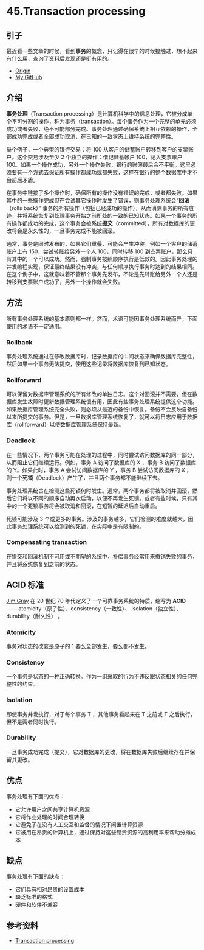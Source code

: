 # 45.Transaction processing
## 引子
最近看一些文章的时候，看到**事务**的概念，只记得在很早的时候接触过，想不起来有什么用，查询了资料后发现还是挺有用的。


- [Origin][url-origin]
- [My GitHub][url-my-github]

## 介绍
**事务处理**（Transaction processing）是计算机科学中的信息处理，它被分成单个不可分割的操作，称为事务（transaction）。每个事务作为一个完整的单元必须成功或者失败，绝不可能部分完成。事务处理通过确保系统上相互依赖的操作，全部成功完成或者全部成功取消，在已知的一致状态上维持系统的完整性。

举个例子，一个典型的银行交易：将 100 从客户的储蓄账户转移到客户的支票账户。这个交易涉及至少 2 个独立的操作：借记储蓄帐户 100，记入支票账户 100。如果一个操作成功，另外一个操作失败，银行的账簿最后会不平衡。这里必须要有一个方式去保证所有操作都成功或都失败，这样在银行的整个数据库中才不会前后矛盾。

在事务中链接了多个操作时，确保所有的操作没有错误的完成，或者都失败。如果其中的一些操作完成但在尝试其它操作时发生了错误，则事务处理系统会“**回滚**（rolls back）” 事务的所有操作（包括已经成功的操作），从而消除事务的所有痕迹，并将系统恢复到处理事务开始之前所处的一致的已知状态。如果一个事务的所有操作都成功的完成，这个事务会被系统**提交**（committed），所有对数据库的更改将会是永久性的，一旦事务完成不能被回滚。

通常，事务是同时发布的，如果它们重叠，可能会产生冲突。例如一个客户的储蓄账户上有 150，尝试转账给另外一个人 100，同时转移 100 到支票账户，那么只有其中的一个可以成功。然而，强制事务按照顺序执行是低效的。因此事务处理的并发编程实现，保证最终结果没有冲突，与任何顺序执行事务时达到的结果相同。在这个例子中，这就意味着不管那个事务先发布，不论是先转账给另外一个人还是转移到支票账户成功了，另外一个操作就会失败。



## 方法
所有事务处理系统的基本原则都一样。然而，术语可能因事务处理系统而异，下面使用的术语不一定通用。

### Rollback
事务处理系统通过在修改数据库时，记录数据库的中间状态来确保数据库完整性，然后如果一个事务无法提交，使用这些记录将数据库恢复到已知状态。

### Rollforward
可以保留对数据库管理系统的所有修改的单独日志。这个对回滚并不需要，但在数据库发生故障时更新数据管理系统很有用，因此有些事务处理系统提供这个功能。如果数据库管理系统完全失败，则必须从最近的备份中恢复。备份不会反映自备份以来所提交的事务。但是，一旦数据库管理系统恢复了，就可以将日志应用于数据库（rollforward）以使数据库管理系统保持最新。

### Deadlock
在一些情况下，两个事务可能在处理的过程中，同时尝试访问数据库的同一部分，从而阻止它们继续运行。例如，事务 A 访问了数据库的 X ，事务 B 访问了数据库的 Y。如果此时，事务 A 尝试访问数据库的 Y ，事务 B 尝试访问数据库的 X ， 则一个**死锁**（Deadlock）产生了，并且两个事务都不能继续下去。

事务处理系统旨在检测这些死锁何时发生。通常，两个事务都将被取消并回滚，然后它们将以不同的顺序自动再次启动，以便不再发生死锁。或者有些时候，只有其中的一个死锁事务将会被取消和回滚，在短暂的延迟后自动重启。

死锁可能涉及 3 个或更多的事务。涉及的事务越多，它们检测的难度就越大，因此事务处理系统可以检测到的死锁，在实际中是有限制的。

### Compensating transaction
在提交和回滚机制不可用或不期望的系统中，[补偿事务][url-compensating]经常用来撤销失败的事务，并且将系统恢复到之前的状态。



## ACID 标准
[Jim Gray][url-person] 在 20 世纪 70 年代定义了一个可靠事务系统的特质，缩写为 **ACID** —— atomicity（原子性）、consistency（一致性）、 isolation（独立性）、durability（耐久性） 。
### Atomicity
事务对状态的改变是原子的：要么全部发生，要么都不发生。

### Consistency
一个事务是状态的一种正确转换。作为一组采取的行为不违反跟状态相关的任何完整性的约束。

### Isolation
即使事务并发执行，对于每个事务 T ，其他事务看起来在 T 之前或 T 之后执行，但不是两者同时执行。

### Durability
一旦事务成功完成（提交），它对数据库的更改，将在数据库失败后继续存在并保留其更改。




## 优点
事务处理有下面的优点：
- 它允许用户之间共享计算机资源
- 它将作业处理的时间合理转换
- 它避免了在没有人工交互和监督的情况下闲置计算资源
- 它被用在昂贵的计算机上，通过保持对这些昂贵资源的高利用率来帮助分摊成本

## 缺点
事务处理有下面的缺点：
- 它们具有相对昂贵的设置成本
- 缺乏标准的格式
- 硬件和软件不兼容


## 参考资料
- [Transaction processing][url-wiki-transaction]


[url-base]:https://xxholic.github.io/segment/images


[url-wiki-transaction]:https://en.wikipedia.org/wiki/Transaction_processing
[url-compensating]:https://en.wikipedia.org/wiki/Compensating_transaction
[url-person]:https://en.wikipedia.org/wiki/Jim_Gray_(computer_scientist)

[url-origin]:https://github.com/XXHolic/segment/issues/47
[url-my-github]:https://github.com/XXHolic